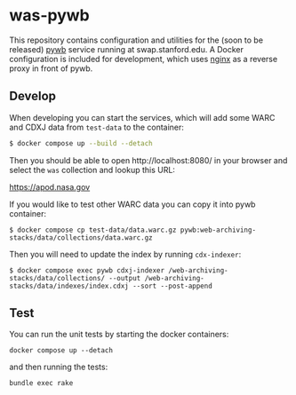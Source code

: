 # was-pywb

This repository contains configuration and utilities for the (soon to be released) [pywb] service running at swap.stanford.edu.
A Docker configuration is included for development, which uses [nginx] as a reverse proxy in front of pywb.

## Develop

When developing you can start the services, which will add some WARC and CDXJ data from `test-data` to the container:

```bash
$ docker compose up --build --detach
```

Then you should be able to open http://localhost:8080/ in your browser and select the `was` collection and lookup this URL:

   https://apod.nasa.gov

If you would like to test other WARC data you can copy it into pywb container:

```
$ docker compose cp test-data/data.warc.gz pywb:web-archiving-stacks/data/collections/data.warc.gz
```

Then you will need to update the index by running `cdx-indexer`:

```
$ docker compose exec pywb cdxj-indexer /web-archiving-stacks/data/collections/ --output /web-archiving-stacks/data/indexes/index.cdxj --sort --post-append
```

## Test

You can run the unit tests by starting the docker containers:

    docker compose up --detach

and then running the tests:

    bundle exec rake

[pywb]: https://pywb.readthedocs.io/
[nginx]: https://nginx.org/
